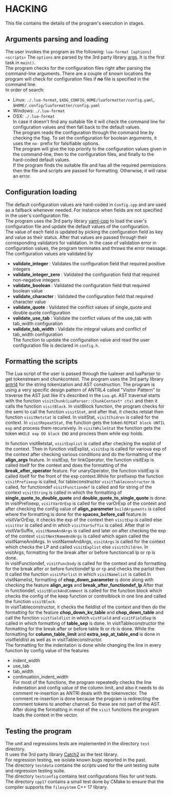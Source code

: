 HACKING
========
This file contains the details of the program's execution in stages.
## Arguments parsing and loading
 The user invokes the program as the following: `lua-format [options] <scripts>`
 The `options` are parsed by the 3rd party library [args](https://github.com/Taywee/args).  It is the first task in `main()`.  
 The program checks for the configuration files right after parsing the command-line arguments. There are a couple of _known_ locations the program will check for configuration files if **no** file is specified in the command line.  
 In order of search:
   * Linux: `./.lua-format`, `$XDG_CONFIG_HOME/luaformatter/config.yaml`, `$HOME/.config/luaformatter/config.yaml`
   * Windows: `./.lua-format`
   * OSX: `./.lua-format`  
 In case it doesn't find any suitable file it will check the command line for configuration values and then fall back to the default values.  
 The program reads the configuration through the command line by checking the flag. To set the configuration for boolean arguments, it uses the `no-` prefix for falsifiable options.  
 The program will give the top priority to the configuration values given in the command-line, then to the configuration files, and finally to the hard-coded default values.  
 If the program finds the suitable file and has all the required permissions then the file and scripts are passed for formatting. Otherwise, it will raise an error.  
## Configuration loading
 The default configuration values are hard-coded in `Config.cpp` and are used as a fallback whenever needed. For instance when fields are not specified in the user's configuration file.  
 The program uses the 3rd party library [yaml-cpp](https://github.com/jbeder/yaml-cpp) to load the user's configuration file and update the default values of the configuration.  
 The value of each field is updated by picking the configuration field as key and value as their status. After that values are passed through their corresponding validators for validation. In the case of validation error in configuration values, the program terminates and throws the error message.  
 The configuration values are validated by
  * **validate_integer** : Validates the configuration field that required positive integers
  * **validate_integer_zero** : Validated the configuration field that required non-negative integers
  * **validate_boolean** : Validated the configuration field that required boolean value
  * **validate_character** : Validated the configuration field that required character value
  * **validate_quote** : Validated the conflict values of single_quote and double quote configuration
  * **validate_use_tab** : Validate the conflict values of the use_tab with tab_width configuration
  * **validate_tab_width** : Validate the integral values and conflict of tab_width configuration  
 The function to update the configuration value and read the user configuration file is declared in `config.h`.  
## Formatting the scripts
 The Lua script of the user is passed through the lualexer and luaParser to get tokenstream and chunkcontext. The program uses the 3rd party library [antrl4](https://github.com/antlr/antlr4) for the string tokenization and AST construction. The program is using a very specific design pattern of ANTRL4 called "Visitor Pattern" to traverse the AST just like it's described in the `Lua.g4`. AST traversal starts with the function `visitChunk(LuaParser::ChunkContext* ctx)` and then it calls the function `visitBlock`. In visitBlock function, the program checks for the semi to call the function `visitStat`, and after that, it checks retstat then function `visitRetstat` is called. In visitStat, `visitChidren` is called for the context. In `visitRepeatStat`, the function gets the token `REPEAT block UNTIL exp` and process them recursively. In `visitWhileStat` the function gets the token `WHILE exp DO block END` and process them while exp holds.  
   
 In function visitRetstat, `visitExplist` is called after checking the explist of the context. Then in function visiExplist, `visitExp` is called for various exp of the context after checking various conditions and do the formatting of the **align_args** feature. In visitExp, for linkOperator, the function visitExp is called itself for the context and does the formatting of the **break_after_operator** feature. For unaryOperator, the function visitExp is called itself for the front of the exp context.While for prefixexp the function `visitPrefixexp` is called, for tableconstructor `visitTableconstructor` is called, for functiondef `visitFunctiondef` is called and for string of the context `visitString` is called in which the formatting of **single_quote_to_double_quote** and **double_quote_to_single_quote** is done.  
 In visitPrefixexp, `visitVarOrExp` is called for the varOrExp of the context and after checking the config value of **align_parameter** `buildArguments` is called where the formatting is done for the **spaces_before_call** feature.In visitVarOrExp, it checks the exp of the context then `visitExp` is called else `visitVar` is called and in which `visitVarSuffix` is called. After that in visitVarSuffix, `visitNameAndArgs` is called and later on after checking the exp of the context `visitNextNameAndArgs` is called which again called the visitNameAndArgs. In visitNameAndArgs, `visitArgs` is called for the context which checks the LP and called `visitExplist` else `visitChildren`. In visitArgs, formatting for the break after or before functioncall lp or rp is done.  
 In visitFunctiondef, `visitFuncbody` is called for the context and do formatting for the break after or before functiondef lp or rp and checks the parlist then it called the function `visitParlist` in which `visitNamelist` is called.In visitNamelist, formatting of **chop_down_parameter** is done along with checking the feature **align_args** and **break_after_functiondef_lp**.After that in functiondef, `visitBlockAndComment` is called for the function block which checks the config of the keep function or controlblock in one line and called the function `visitBlock`.  
 In visitTableconstructor, it checks the fieldlist of the context and then do the formatting for the feature **chop_down_kv_table** and **chop_down_table** and call the function `vistfieldlist` in which `vistField` and `visitFieldSep` is called in which formatting of **table_sep** is done. In visitTableconstructor the formatting for the break after or before table lb or rb is done. While the formatting for **column_table_limit** and **extra_sep_at_table_end** is done in visitfieldlist as well as in visitTableconstructor.  
 The formatting for the indentation is done while changing the line in every function by config value of the features  
  * indent_width
  * use_tab
  * tab_width
  * continuation_indent_width  
 For most of the functions, the program repeatedly checks the line indentation and config value of the column limit, and also it needs to do comment re-insertion as ANTRl deals with the tokenvector. The comment re-insertion is done because the program is redirecting the comment tokens to another channel. So these are not part of the AST. After doing the formatting in most of the `visit` functions the program loads the context in the vector.  
## Testing the program
 The unit and regressions tests are implemented in the directory `test` directory.  
 It uses the 3rd party library [Catch2](https://github.com/catchorg/Catch2) as the test library.  
 For regression testing, we isolate known bugs reported in the past.  
 The directory `testdata` contains the scripts used for the unit testing suite and regression testing suite.  
 The directory `testconfig` contains test configurations files for unit tests.  
The directory `cpp17` contains a small test done by CMake to ensure that the compiler supports the `filesystem` C++ 17 library.  
